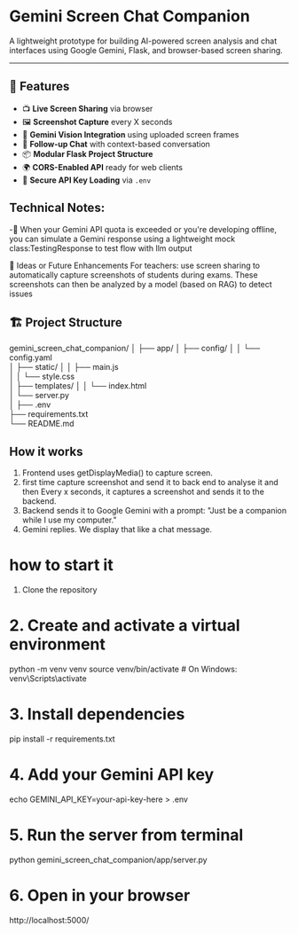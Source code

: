 # Gemini Screen Chat Companion

A lightweight prototype for building AI-powered screen analysis and chat interfaces using Google Gemini, Flask, and browser-based screen sharing.

---

## 🚀 Features

- 📺 **Live Screen Sharing** via browser
- 🖼️ **Screenshot Capture** every X seconds
- 🤖 **Gemini Vision Integration** using uploaded screen frames
- 💬 **Follow-up Chat** with context-based conversation
- 📦 **Modular Flask Project Structure**
- 🌍 **CORS-Enabled API** ready for web clients
- 🔐 **Secure API Key Loading** via `.env`

## Technical Notes:
-🧪 When your Gemini API quota is exceeded or you're developing offline, you can simulate a Gemini response using a lightweight mock class:TestingResponse to test flow with llm output

📌 Ideas or Future Enhancements
For teachers: use screen sharing to automatically capture screenshots of students during exams. These screenshots can then be analyzed by a model (based on RAG) to detect issues 


## 🏗️ Project Structure


gemini_screen_chat_companion/
│
├── app/
│   ├── config/
│   │   └── config.yaml            
│   ├── static/
│   │   ├── main.js                 
│   │   └── style.css              
│   ├── templates/
│   │   └── index.html              
│   └── server.py                  
│
├── .env                            
├── requirements.txt               
└── README.md           


## How it works

1. Frontend uses getDisplayMedia() to capture screen.
2. first time capture screenshot and send it  to back end to analyse it and then Every x seconds, it captures a screenshot and sends it to the backend.
3. Backend sends it to Google Gemini with a prompt: "Just be a companion while I use my computer."
4. Gemini replies. We display that like a chat message.

# how to start it

1. Clone the repository


# 2. Create and activate a virtual environment
python -m venv venv
source venv/bin/activate  # On Windows: venv\Scripts\activate

# 3. Install dependencies
pip install -r requirements.txt

# 4. Add your Gemini API key
echo GEMINI_API_KEY=your-api-key-here > .env

# 5. Run the server  from terminal
python  gemini_screen_chat_companion/app/server.py

# 6. Open in your browser
http://localhost:5000/
